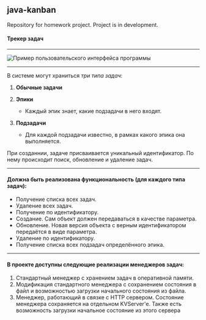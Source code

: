 ## java-kanban
Repository for homework project.
Project is in development.

#### Трекер задач
---

![Пример пользовательского интерфейса программы](https://pictures.s3.yandex.net/resources/Untitled_25_1639469823.png "Пример интерфейса")

---

В системе могут храниться _три типа задач_:

1. **Обычные задачи**

2. **Эпики**
	* Каждый эпик знает, какие подзадачи в него входят.

3. **Подзадачи**
	* Для каждой подзадачи известно, в рамках какого эпика она выполняется.

При созданнии, задаче присваивается уникальный идентификатор. По нему происходит поиск, обновление и удаление задач.

---
#### Должна быть реализована функциональность (для каждого типа задач):

* Получение списка всех задач.
* Удаление всех задач.
* Получение по идентификатору.
* Создание. Сам объект должен передаваться в качестве параметра.
* Обновление. Новая версия объекта с верным идентификатором передаётся в виде параметра.
* Удаление по идентификатору.
* Получение списка всех подзадач определённого эпика.

---
#### В проекте доступны следующие реализации менеджеров задач:

1. Стандартный менеджер с хранением задач в оперативной памяти.
2. Модификация стандартного менеджера с сохранением состояния в файл и возможностью загрузки начального состояния из файла.
3. Менеджер, работающий в связке с HTTP сервером. Состояние менеджера сохраняется на отдельном KVServer'e. Также есть возможность загрузки начальное состояние из этого сервера 


